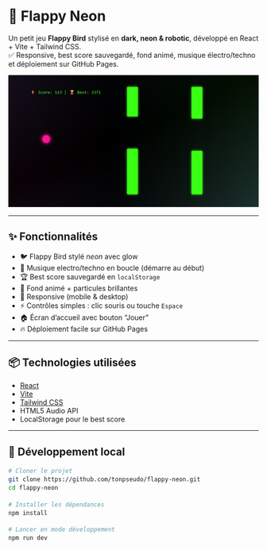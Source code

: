 # 🚀 Flappy Neon

Un petit jeu **Flappy Bird** stylisé en **dark, neon & robotic**, développé en React + Vite + Tailwind CSS.  
✅ Responsive, best score sauvegardé, fond animé, musique électro/techno et déploiement sur GitHub Pages.

![screenshot](./public/image.png) <!-- tu peux mettre un screenshot -->

---

## ✨ Fonctionnalités

- 🐦 Flappy Bird stylé *neon* avec glow
- 🎵 Musique electro/techno en boucle (démarre au début)
- 🏆 Best score sauvegardé en `localStorage`
- 🌌 Fond animé + particules brillantes
- 📱 Responsive (mobile & desktop)
- ⚡ Contrôles simples : clic souris ou touche `Espace`
- 🏠 Écran d’accueil avec bouton “Jouer”
- 🔥 Déploiement facile sur GitHub Pages

---

## 📦 Technologies utilisées

- [React](https://reactjs.org/)
- [Vite](https://vitejs.dev/)
- [Tailwind CSS](https://tailwindcss.com/)
- HTML5 Audio API
- LocalStorage pour le best score

---

## 🚀 Développement local

```bash
# Cloner le projet
git clone https://github.com/tonpseudo/flappy-neon.git
cd flappy-neon

# Installer les dépendances
npm install

# Lancer en mode développement
npm run dev
